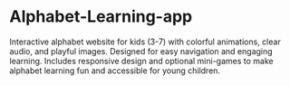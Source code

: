 # Alphabet-Learning-app
Interactive alphabet website for kids (3-7) with colorful animations, clear audio, and playful images. Designed for easy navigation and engaging learning. Includes responsive design and optional mini-games to make alphabet learning fun and accessible for young children.
